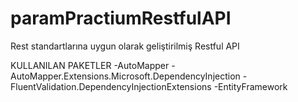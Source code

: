 # paramPractiumRestfulAPI
Rest standartlarına uygun olarak geliştirilmiş Restful API 

KULLANILAN PAKETLER
-AutoMapper
-AutoMapper.Extensions.Microsoft.DependencyInjection
-FluentValidation.DependencyInjectionExtensions
-EntityFramework



